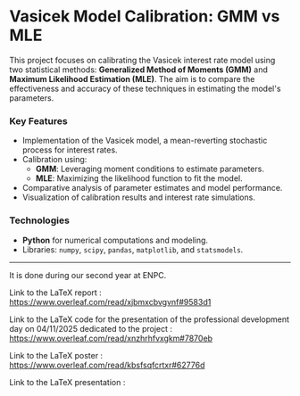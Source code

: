# Vasicek Model Calibration: GMM vs MLE  

This project focuses on calibrating the Vasicek interest rate model using two statistical methods: **Generalized Method of Moments (GMM)** and **Maximum Likelihood Estimation (MLE)**. The aim is to compare the effectiveness and accuracy of these techniques in estimating the model's parameters.  

### Key Features  
- Implementation of the Vasicek model, a mean-reverting stochastic process for interest rates.  
- Calibration using:  
  - **GMM**: Leveraging moment conditions to estimate parameters.  
  - **MLE**: Maximizing the likelihood function to fit the model.  
- Comparative analysis of parameter estimates and model performance.  
- Visualization of calibration results and interest rate simulations.  

### Technologies  
- **Python** for numerical computations and modeling.  
- Libraries: `numpy`, `scipy`, `pandas`, `matplotlib`, and `statsmodels`.  

---

It is done during our second year at ENPC.

Link to the LaTeX report : https://www.overleaf.com/read/xjbmxcbvgvnf#9583d1

Link to the LaTeX code for the presentation of the professional development day on 04/11/2025 dedicated to the project : https://www.overleaf.com/read/xnzhrhfvxgkm#7870eb

Link to the LaTeX poster : https://www.overleaf.com/read/kbsfsqfcrtxr#62776d

Link to the LaTeX presentation :
